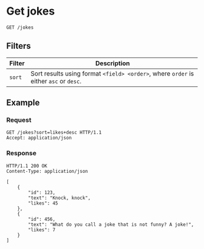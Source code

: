 # Get jokes

`GET /jokes`

## Filters

| Filter | Description                                                                           |
|--------|---------------------------------------------------------------------------------------|
| `sort` | Sort results using format `<field> <order>`, where `order` is either `asc` or `desc`. |

## Example

### Request

```http
GET /jokes?sort=likes+desc HTTP/1.1
Accept: application/json
```

### Response

```http
HTTP/1.1 200 OK
Content-Type: application/json

[
    {
        "id": 123,
        "text": "Knock, knock",
        "likes": 45
    },
    {
        "id": 456,
        "text": "What do you call a joke that is not funny? A joke!",
        "likes": 7
    }
]
```
